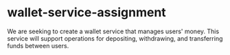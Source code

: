 # wallet-service-assignment
We are seeking to create a wallet service that manages users' money. This service will support operations for depositing, withdrawing, and transferring funds between users.
